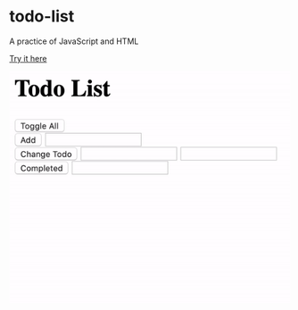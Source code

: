 # todo-list
A practice of JavaScript and HTML

<a href="https://airbaggie.github.io/todo-list/">Try it here</a>

![game-demo](https://github.com/aiRbAggiE/todo-list/blob/master/demo.gif)
